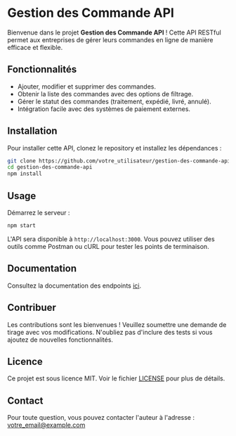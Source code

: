 # Gestion des Commande API

Bienvenue dans le projet **Gestion des Commande API** ! Cette API RESTful permet aux entreprises de gérer leurs commandes en ligne de manière efficace et flexible.

## Fonctionnalités
- Ajouter, modifier et supprimer des commandes.
- Obtenir la liste des commandes avec des options de filtrage.
- Gérer le statut des commandes (traitement, expédié, livré, annulé).
- Intégration facile avec des systèmes de paiement externes.

## Installation
Pour installer cette API, clonez le repository et installez les dépendances :

```bash
git clone https://github.com/votre_utilisateur/gestion-des-commande-api.git
cd gestion-des-commande-api
npm install
```

## Usage
Démarrez le serveur :

```bash
npm start
```

L'API sera disponible à `http://localhost:3000`. Vous pouvez utiliser des outils comme Postman ou cURL pour tester les points de terminaison.

## Documentation
Consultez la documentation des endpoints [ici](./docs/api-docs.md).

## Contribuer
Les contributions sont les bienvenues ! Veuillez soumettre une demande de tirage avec vos modifications. N'oubliez pas d'inclure des tests si vous ajoutez de nouvelles fonctionnalités.

## Licence
Ce projet est sous licence MIT. Voir le fichier [LICENSE](./LICENSE) pour plus de détails.

## Contact
Pour toute question, vous pouvez contacter l'auteur à l'adresse : votre_email@example.com
